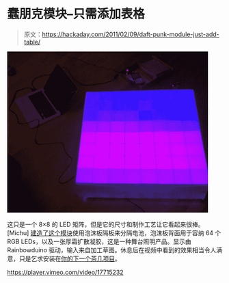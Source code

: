 # 蠢朋克模块–只需添加表格

> 原文：<https://hackaday.com/2011/02/09/daft-punk-module-just-add-table/>

![](img/1d8b2a5dc19cac004fd148de4b0a5515.png "daft-punk-table-module")

这只是一个 8×8 的 LED 矩阵，但是它的尺寸和制作工艺让它看起来很棒。[Michu] [建造了这个模块](http://www.neophob.com/2010/12/seeedstudio-rainbowduino-carnival-2010/)使用泡沫板隔板来分隔电池，泡沫板背面用于容纳 64 个 RGB LEDs，以及一张厚霜扩散凝胶，这是一种舞台照明产品。显示由 Rainbowduino 驱动，输入来自加工草图。休息后在视频中看到的效果相当令人满意，只是乞求安装在[你的下一个茶几项目](http://hackaday.com/2010/09/18/daft-punk-table-with-ipod-dock/)。

<https://player.vimeo.com/video/17715232>

</div> </body> </html>